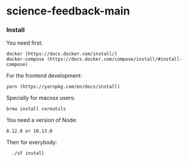 # science-feedback-main

### Install
  You need first:
  
    docker (https://docs.docker.com/install/)
    docker-compose (https://docs.docker.com/compose/install/#install-compose)

  For the frontend development:

    yarn (https://yarnpkg.com/en/docs/install)

  Specially for macosx users:
  
    brew install coreutils

  You need a version of Node:
    
    8.12.0 or 10.13.0

  Then for everybody:

  ```bash
    ./sf install
  ```
